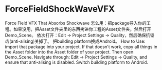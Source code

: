 # ForceFieldShockWaveVFX
Force Field VFX That Absorbs Shockwave
怎么用：把package导入你的工程。如果没用，把Asset文件夹里的东西拷进你工程的Asset文件夹。然后打开Demo_Scene。
依次打开：Edit -> Project Settings -> Quality，然后确保抗锯齿(anti-alising)关掉了。
把building platform换成Android。
How to Use: import that package into your project. If that doesn't work, copy all things in the Asset folder into the Asset folder of your project. Then open Demo_Scene.
Navigate through: Edit -> Project Settings -> Quality, and ensure that anti-alising is
disabled.
Switch building platform to Android.
